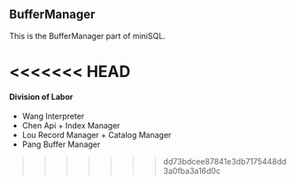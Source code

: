 ## BufferManager 

This is the BufferManager part of miniSQL. 


<<<<<<< HEAD
=======
#### Division of Labor
- Wang Interpreter
- Chen Api + Index Manager
- Lou  Record Manager + Catalog Manager
- Pang Buffer Manager
>>>>>>> dd73bdcee87841e3db7175448dd3a0fba3a16d0c
